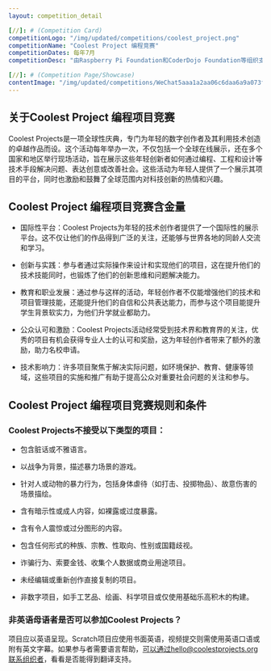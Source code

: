 ```yaml
---
layout: competition_detail

[//]: # (Competition Card)
competitionLogo: "/img/updated/competitions/coolest_project.png"
competitionName: "Coolest Project 编程竞赛"
competitionDates: 每年7月
competitionDesc: "由Raspberry Pi Foundation和CoderDojo Foundation等组织支持，旨在鼓励和激励8至18岁的青少年展示他们使用技术创造的项目。"

[//]: # (Competition Page/Showcase)
contentImage: "/img/updated/competitions/WeChat5aaa1a2aa06c6daa6a9a073fbc2b36c9.png"
---
```


## 关于Coolest Project 编程项目竞赛

Coolest Projects是一项全球性庆典，专门为年轻的数字创作者及其利用技术创造的卓越作品而设。这个活动每年举办一次，不仅包括一个全球在线展示，还在多个国家和地区举行现场活动，旨在展示这些年轻创新者如何通过编程、工程和设计等技术手段解决问题、表达创意或改善社会。这些活动为年轻人提供了一个展示其项目的平台，同时也激励和鼓舞了全球范围内对科技创新的热情和兴趣。

## Coolest Project 编程项目竞赛含金量

+ 国际性平台：Coolest Projects为年轻的技术创作者提供了一个国际性的展示平台。这不仅让他们的作品得到广泛的关注，还能够与世界各地的同龄人交流和学习。

+ 创新与实践：参与者通过实际操作来设计和实现他们的项目，这在提升他们的技术技能同时，也锻炼了他们的创新思维和问题解决能力。

+ 教育和职业发展：通过参与这样的活动，年轻创作者不仅能增强他们的技术和项目管理技能，还能提升他们的自信和公共表达能力，而参与这个项目能提升学生背景软实力，为他们升学就业都助力。

+ 公众认可和激励：Coolest Projects活动经常受到技术界和教育界的关注，优秀的项目有机会获得专业人士的认可和奖励，这为年轻创作者带来了额外的激励，助力名校申请。

+ 技术影响力：许多项目聚焦于解决实际问题，如环境保护、教育、健康等领域，这些项目的实施和推广有助于提高公众对重要社会问题的关注和参与。

## Coolest Project 编程项目竞赛规则和条件

### Coolest Projects不接受以下类型的项目：

+ 包含脏话或不雅语言。

+ 以战争为背景，描述暴力场景的游戏。

+ 针对人或动物的暴力行为，包括身体虐待（如打击、投掷物品）、故意伤害的场景描绘。

+ 含有暗示性或成人内容，如裸露或过度暴露。

+ 含有令人震惊或过分图形的内容。

+ 包含任何形式的种族、宗教、性取向、性别或国籍歧视。

+ 诈骗行为、索要金钱、收集个人数据或商业用途项目。

+ 未经编辑或重新创作直接复制的项目。

+ 非数字项目，如手工艺品、绘画、科学项目或仅使用基础乐高积木的构建。

### 非英语母语者是否可以参加Coolest Projects？
项目应以英语呈现。Scratch项目应使用书面英语，视频提交则需使用英语口语或附有英文字幕。如果参与者需要语言帮助，可以通过hello@coolestprojects.org联系组织者，看看是否能得到翻译支持。

